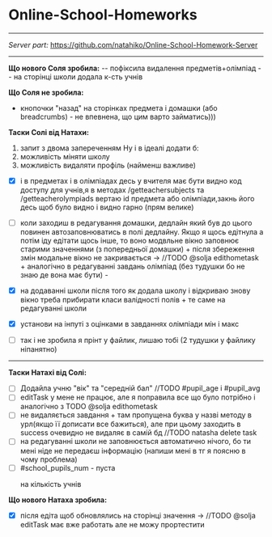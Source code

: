# Online-School-Homeworks
---
*Server part:* https://github.com/natahiko/Online-School-Homework-Server

---

**Що нового Соля зробила:**
-- пофіксила видалення предметів+олімпіад
-- на сторінці школи додала к-сть учнів

**Що Соля не зробила:**
- кнопочки "назад" на сторінках предмета і домашки (або breadcrumbs) - не впевнена, що цим варто займатись)))


**Таски Солі від Натахи:**

1) запит з двома запереченням
Ну і в ідеалі додати б:
2) можливість міняти школу
3) можливість видаляти профіль (найменш важливе)

- [x] і в предметах і в олімпіадах десь у вчителя має бути видно код доступу для учнів,я в методах /getteachersubjects та /getteacherolympiads вертаю id предмета або олімпіади,закнь його десь щоб було видно і видно гарно (прям велике)

- [ ] коли заходиш в редагування домашки, дедлайн який був до цього повинен автозаповнюватись в полі дедлайну.
Якщо я щось едітнула а потім іду едітати щось інше, то воно модвльне вікно заповнює старими значеннями
(з попередньої домашки) + після збереження змін модальне вікно не закривається
-> //TODO @solja edithometask + аналогічно в редагуванні завдань олімпіад (без тудушки бо не знаю де вона має бути) -

- [x] на додаванні школи після того як додала школу і відкриваю знову вікно треба прибирати класи валідності полів + те саме на редагуванні школи

- [x] установи на інпуті з оцінками в завданнях олімпіади мін і макс
- [ ] так і не зробила я прінт у файлик, лишаю тобі (2 тудушки у файлику ніпанятно)
---

**Таски Натахі від Солі:**
- [ ] Додайла учню "вік" та "середній бал" //TODO #pupil_age i #pupil_avg
- [ ] editTask у мене не працює, але я поправила все що було потрібно і аналогічно з TODO @solja edithometask
- [ ] не видаляється завдання + там пропущена буква у назві методу в урл(якщо її дописати все бажиться), але при цьому заходить в success
 очевидно не видаляє в самій бд //TODO natasha delete task
 - [ ] на редагуванні школи не заповнюється автоматично нічого, бо ти мені ніде не передаєш інформацію (напиши мені в тг я поясню в чому проблема)
 - [ ] #school_pupils_num - пуста <p> на кількість учнів

**Що нового Натаха зробила:**

- [x] після едіта щоб обновлялись на сторінці значення -> //TODO @solja editTask має вже работать але не можу прортестити
